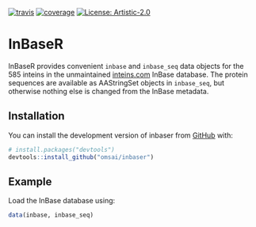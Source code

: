 [![travis](https://travis-ci.org/omsai/inbaser.svg?branch=master)](https://travis-ci.org/omsai/inbaser)
[![coverage](https://codecov.io/gh/omsai/inbaser/branch/master/graphs/badge.svg)](https://codecov.io/gh/omsai/inbaser)
[![License: Artistic-2.0](https://img.shields.io/badge/License-Artistic%202.0-0298c3.svg)](https://opensource.org/licenses/Artistic-2.0)

# InBaseR

InBaseR provides convenient `inbase` and `inbase_seq` data objects for
the 585 inteins in the
unmaintained [inteins.com](http://www.inteins.com) InBase
database. The protein sequences are available as AAStringSet objects
in `inbase_seq`, but otherwise nothing else is changed from the InBase
metadata.

## Installation

You can install the development version of inbaser from [GitHub](https://github.com/) with:

``` r
# install.packages("devtools")
devtools::install_github("omsai/inbaser")
```

## Example

Load the InBase database using:

``` r
data(inbase, inbase_seq)
```
